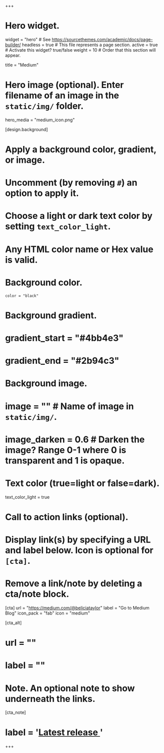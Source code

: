 +++
# Hero widget.
widget = "hero"  # See https://sourcethemes.com/academic/docs/page-builder/
headless = true  # This file represents a page section.
active = true  # Activate this widget? true/false
weight = 10  # Order that this section will appear.

title = "Medium"

# Hero image (optional). Enter filename of an image in the `static/img/` folder.
  hero_media = "medium_icon.png"

[design.background]
  # Apply a background color, gradient, or image.
  #   Uncomment (by removing `#`) an option to apply it.
  #   Choose a light or dark text color by setting `text_color_light`.
  #   Any HTML color name or Hex value is valid.

  # Background color.
    color = "black"

  # Background gradient.
  # gradient_start = "#4bb4e3"
  # gradient_end = "#2b94c3"

  # Background image.
  # image = ""  # Name of image in `static/img/`.
  # image_darken = 0.6  # Darken the image? Range 0-1 where 0 is transparent and 1 is opaque.

  # Text color (true=light or false=dark).
  text_color_light = true

# Call to action links (optional).
#   Display link(s) by specifying a URL and label below. Icon is optional for `[cta]`.
#   Remove a link/note by deleting a cta/note block.
[cta]
  url = "https://medium.com/@beliciataylor"
  label = "Go to Medium Blog"
  icon_pack = "fab"
  icon = "medium"

[cta_alt]
  # url = ""
  # label = ""

# Note. An optional note to show underneath the links.
[cta_note]
  # label = '<a id="academic-release" href="https://sourcethemes.com/academic/updates" data-repo="gcushen/hugo-academic">Latest release <!-- V --></a>'
+++
